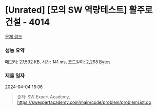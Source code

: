 # [Unrated] [모의 SW 역량테스트] 활주로 건설 - 4014 

[문제 링크](https://swexpertacademy.com/main/code/problem/problemDetail.do?contestProbId=AWIeW7FakkUDFAVH) 

### 성능 요약

메모리: 27,592 KB, 시간: 141 ms, 코드길이: 2,298 Bytes

### 제출 일자

2024-04-04 16:06



> 출처: SW Expert Academy, https://swexpertacademy.com/main/code/problem/problemList.do